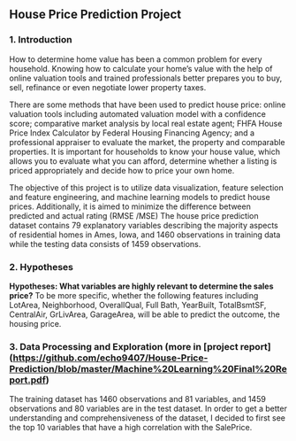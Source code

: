 ## House Price Prediction Project 

### 1. Introduction 

How to determine home value has been a common problem for every household. Knowing how to calculate your home’s value with the help of online valuation tools and trained professionals better prepares you to buy, sell, refinance or even negotiate lower property taxes.

There are some methods that have been used to predict house price: online valuation tools including automated valuation model with a confidence score; comparative market analysis by local real estate agent; FHFA House Price Index Calculator by Federal Housing Financing Agency; and a professional appraiser to evaluate the market, the property and comparable properties. It is important for households to know your house value, which allows you to evaluate what you can afford, determine whether a listing is priced appropriately and decide how to price your own home.

The objective of this project is to utilize data visualization, feature selection and feature engineering, and machine learning models to predict house prices. Additionally, it is aimed to minimize the difference between predicted and actual rating (RMSE /MSE) The house price prediction dataset contains 79 explanatory variables describing the majority aspects of residential homes in Ames, Iowa, and 1460 observations in training data while the testing data consists of 1459 observations.


### 2. Hypotheses 

**Hypotheses: What variables are highly relevant to determine the sales price?** To be more specific, whether the following features including LotArea, Neighborhood, OverallQual, Full Bath, YearBuilt, TotalBsmtSF, CentralAir, GrLivArea, GarageArea, will be able to predict the outcome, the housing price.


### 3. Data Processing and Exploration (more in [project report] (https://github.com/echo9407/House-Price-Prediction/blob/master/Machine%20Learning%20Final%20Report.pdf)

The training dataset has 1460 observations and 81 variables, and 1459 observations and 80 variables are in the test dataset. In order to get a better understanding and comprehensiveness of the dataset, I decided to first see the top 10 variables that have a high correlation with the SalePrice.

